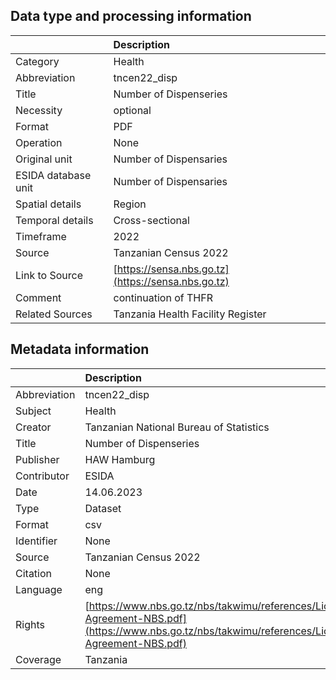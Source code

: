 ## Data type and processing information 

|                     | Description                                        |
|:--------------------|:---------------------------------------------------|
| Category            | Health                                             |
| Abbreviation        | tncen22_disp                                       |
| Title               | Number of Dispenseries                             |
| Necessity           | optional                                           |
| Format              | PDF                                                |
| Operation           | None                                               |
| Original unit       | Number of Dispensaries                             |
| ESIDA database unit | Number of Dispensaries                             |
| Spatial details     | Region                                             |
| Temporal details    | Cross-sectional                                    |
| Timeframe           | 2022                                               |
| Source              | Tanzanian Census 2022                              |
| Link to Source      | [https://sensa.nbs.go.tz](https://sensa.nbs.go.tz) |
| Comment             | continuation of THFR                               |
| Related Sources     | Tanzania Health Facility Register                  |

## Metadata information 

|              | Description                                                                                                                                      |
|:-------------|:-------------------------------------------------------------------------------------------------------------------------------------------------|
| Abbreviation | tncen22_disp                                                                                                                                     |
| Subject      | Health                                                                                                                                           |
| Creator      | Tanzanian National Bureau of Statistics                                                                                                          |
| Title        | Number of Dispenseries                                                                                                                           |
| Publisher    | HAW Hamburg                                                                                                                                      |
| Contributor  | ESIDA                                                                                                                                            |
| Date         | 14.06.2023                                                                                                                                       |
| Type         | Dataset                                                                                                                                          |
| Format       | csv                                                                                                                                              |
| Identifier   | None                                                                                                                                             |
| Source       | Tanzanian Census 2022                                                                                                                            |
| Citation     | None                                                                                                                                             |
| Language     | eng                                                                                                                                              |
| Rights       | [https://www.nbs.go.tz/nbs/takwimu/references/Licence-Agreement-NBS.pdf](https://www.nbs.go.tz/nbs/takwimu/references/Licence-Agreement-NBS.pdf) |
| Coverage     | Tanzania                                                                                                                                         |